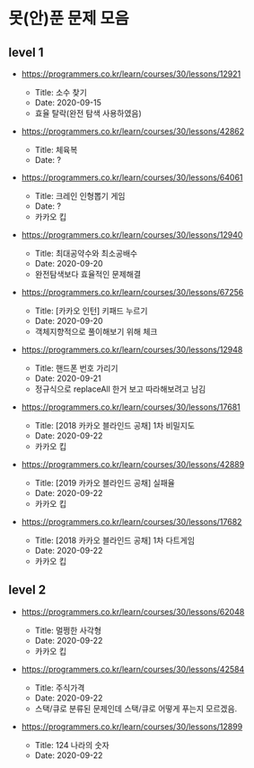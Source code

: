 # 못(안)푼 문제 모음

## level 1
* https://programmers.co.kr/learn/courses/30/lessons/12921
    * Title: 소수 찾기
    * Date: 2020-09-15
    * 효율 탈락(완전 탐색 사용하였음)

* https://programmers.co.kr/learn/courses/30/lessons/42862
    * Title: 체육복
    * Date: ?

* https://programmers.co.kr/learn/courses/30/lessons/64061
    * Title: 크레인 인형뽑기 게임
    * Date: ?
    * 카카오 킵

* https://programmers.co.kr/learn/courses/30/lessons/12940
    * Title: 최대공약수와 최소공배수
    * Date: 2020-09-20
    * 완전탐색보다 효율적인 문제해결

* https://programmers.co.kr/learn/courses/30/lessons/67256
    * Title: [카카오 인턴] 키패드 누르기
    * Date: 2020-09-20
    * 객체지향적으로 풀이해보기 위해 체크

* https://programmers.co.kr/learn/courses/30/lessons/12948
    * Title: 핸드폰 번호 가리기
    * Date: 2020-09-21
    * 정규식으로 replaceAll 한거 보고 따라해보려고 남김

* https://programmers.co.kr/learn/courses/30/lessons/17681
    * Title: [2018 카카오 블라인드 공채] 1차 비밀지도
    * Date: 2020-09-22
    * 카카오 킵

* https://programmers.co.kr/learn/courses/30/lessons/42889
    * Title: [2019 카카오 블라인드 공채] 실패율
    * Date: 2020-09-22
    * 카카오 킵

* https://programmers.co.kr/learn/courses/30/lessons/17682
    * Title: [2018 카카오 블라인드 공채] 1차 다트게임
    * Date: 2020-09-22
    * 카카오 킵

## level 2
* https://programmers.co.kr/learn/courses/30/lessons/62048
    * Title: 멀쩡한 사각형
    * Date: 2020-09-22
    * 카카오 킵

* https://programmers.co.kr/learn/courses/30/lessons/42584
    * Title: 주식가격
    * Date: 2020-09-22
    * 스택/큐로 분류된 문제인데 스택/큐로 어떻게 푸는지 모르겠음.

* https://programmers.co.kr/learn/courses/30/lessons/12899
    * Title: 124 나라의 숫자
    * Date: 2020-09-22
